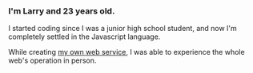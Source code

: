 ### I'm Larry and 23 years old.

I started coding since I was a junior high school student, and now I'm completely settled in the Javascript language.

While creating [my own web service](https://mo-gak-ko.xyz), I was able to experience the whole web's operation in person.

<!--
**Kunune/kunune** is a ✨ _special_ ✨ repository because its `README.md` (this file) appears on your GitHub profile.

Here are some ideas to get you started:

- 🔭 I’m currently working on ...
- 🌱 I’m currently learning ...
- 👯 I’m looking to collaborate on ...
- 🤔 I’m looking for help with ...
- 💬 Ask me about ...
- 📫 How to reach me: ...
- 😄 Pronouns: ...
- ⚡ Fun fact: ...
-->
